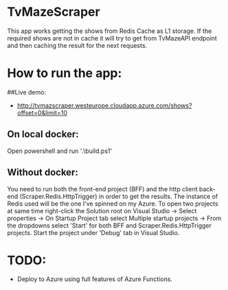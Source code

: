 # TvMazeScraper

This app works getting the shows from Redis Cache as L1 storage. If the required shows are not in cache it will try to get from TvMazeAPI endpoint and then caching the result for the next requests.

# How to run the app:

##Live demo:
  - http://tvmazscraper.westeurope.cloudapp.azure.com/shows?offset=0&limit=10
## On local docker:
  Open powershell and run '.\build.ps1'
  
## Without docker:
  You need to run both the front-end project (BFF) and the http client back-end (Scraper.Redis.HttpTrigger) in order to get the results. The instance of Redis used will be the one I've spinned on my Azure.
  To open two projects at same time right-click the Solution root on Visual Studio -> Select properties -> On Startup Project tab select Multiple startup projects -> From the dropdowns select 'Start' for both BFF and Scraper.Redis.HttpTrigger projects.
  Start the project under 'Debug' tab in Visual Studio.
   
  
# TODO:
- Deploy to Azure using full features of Azure Functions.
